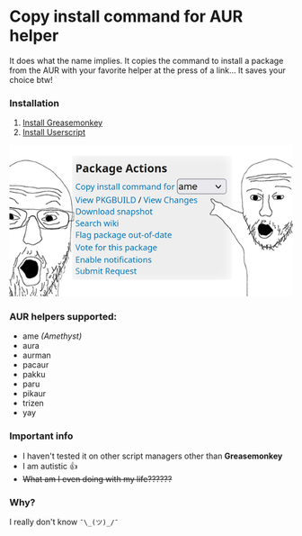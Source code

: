 # Copy install command for AUR helper
It does what the name implies.
It copies the command to install a package from the AUR with your favorite helper at the press of a link...
It saves your choice btw!

### Installation 
1. [Install Greasemonkey](https://addons.mozilla.org/en-US/firefox/addon/greasemonkey/)
2. [Install Userscript](https://github.com/lainefox/Copy-install-command-for-AUR-helper/raw/main/copy-install-command-for-aur-helper.user.js)

![screenshot](screenshot.png)

### AUR helpers supported:
- ame _(Amethyst)_
- aura
- aurman
- pacaur
- pakku
- paru
- pikaur
- trizen
- yay

### Important info
- I haven't tested it on other script managers other than **Greasemonkey**
- I am autistic 👍
- ~~What am I even doing with my life??????~~

### Why?
I really don't know `¯\_(ツ)_/¯`
